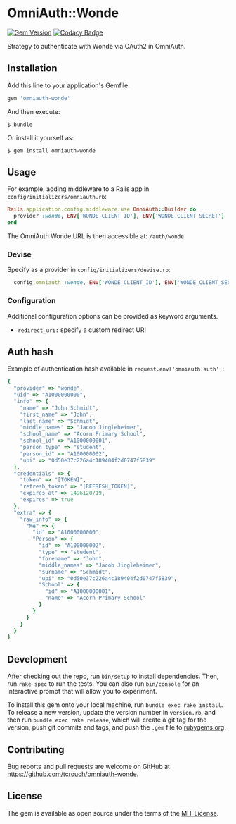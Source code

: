 # OmniAuth::Wonde

[![Gem Version](https://img.shields.io/gem/v/omniauth-wonde.svg)](https://rubygems.org/gems/omniauth-wonde)
[![Codacy Badge](https://api.codacy.com/project/badge/Grade/87b66fa1686348c38fc6936a85c63685)](https://www.codacy.com/manual/t.crouch/omniauth-wonde)

Strategy to authenticate with Wonde via OAuth2 in OmniAuth.

## Installation

Add this line to your application's Gemfile:

```ruby
gem 'omniauth-wonde'
```

And then execute:

```console
$ bundle
```

Or install it yourself as:

```console
$ gem install omniauth-wonde
```

## Usage

For example, adding middleware to a Rails app in `config/initializers/omniauth.rb`:

```ruby
Rails.application.config.middleware.use OmniAuth::Builder do
  provider :wonde, ENV['WONDE_CLIENT_ID'], ENV['WONDE_CLIENT_SECRET']
end
```

The OmniAuth Wonde URL is then accessible at: `/auth/wonde`

### Devise

Specify as a provider in `config/initializers/devise.rb`:

```ruby
  config.omniauth :wonde, ENV['WONDE_CLIENT_ID'], ENV['WONDE_CLIENT_SECRET']
```

### Configuration

Additional configuration options can be provided as keyword arguments.

- `redirect_uri:` specify a custom redirect URI

## Auth hash

Example of authentication hash available in `request.env['omniauth.auth']`:

```ruby
{
  "provider" => "wonde",
  "uid" => "A1000000000",
  "info" => {
    "name" => "John Schmidt",
    "first_name" => "John",
    "last_name" => "Schmidt",
    "middle_names" => "Jacob Jingleheimer",
    "school_name" => "Acorn Primary School",
    "school_id" => "A1000000001",
    "person_type" => "student",
    "person_id" => "A100000002",
    "upi" => "0d50e37c226a4c189404f2d0747f5839"
  },
  "credentials" => {
    "token" => "[TOKEN]",
    "refresh_token" => "[REFRESH_TOKEN]",
    "expires_at" => 1496120719,
    "expires" => true
  },
  "extra" => {
    "raw_info" => {
      "Me" => {
        "id" => "A1000000000",
        "Person" => {
          "id" => "A100000002",
          "type" => "student",
          "forename" => "John",
          "middle_names" => "Jacob Jingleheimer",
          "surname" => "Schmidt",
          "upi" => "0d50e37c226a4c189404f2d0747f5839",
          "School" => {
            "id" => "A1000000001",
            "name" => "Acorn Primary School"
          }
        }
      }
    }
  }
}
```

## Development

After checking out the repo, run `bin/setup` to install dependencies. Then, run `rake spec` to run the tests. You can also run `bin/console` for an interactive prompt that will allow you to experiment.

To install this gem onto your local machine, run `bundle exec rake install`. To release a new version, update the version number in `version.rb`, and then run `bundle exec rake release`, which will create a git tag for the version, push git commits and tags, and push the `.gem` file to [rubygems.org](https://rubygems.org).

## Contributing

Bug reports and pull requests are welcome on GitHub at https://github.com/tcrouch/omniauth-wonde.

## License

The gem is available as open source under the terms of the [MIT License](https://opensource.org/licenses/MIT).
